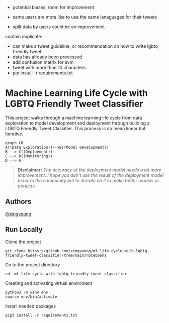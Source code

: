 - potential biases, room for improvement


- same users are more like to use the same lanaguages for their tweets
- split data by users could be an improvement


contain duplicate:


- can make a tweet guideline, or recommendation on how to write lgbtq friendly tweet
- data has already been processed
- add confusion matrix for svm
- tweet with more than 10 characters
- pip install -r requirements.txt

# Machine Learning Life Cycle with LGBTQ Friendly Tweet Classifier

This project walks through a machine learning life cycle from data exploration to model development and deployment through building a LGBTQ Friendly Tweet Classifier. This process is no mean linear but iterative.

```mermaid
graph LR
A((Data Exploration))-->B((Model Development))
B --> C((Deployment))
C --> D((Monitoring))
D --> A
```



>**Disclaimer:** *The accuracy of the deployment model needs a lot more improvement. I hope you don't use the result of the deployment model to harm the community but to iterrate on it to make better models or porjects.*

## Authors

[@xingvoong](https://github.com/xingvoong)

## Run Locally

Clone the project

    git clone https://github.com/xingvoong/ml-life-cycle-with-lqbtq-friendly-tweet-classifier/tree/main/notebooks

Go to the project directory

    cd  ml-life-cycle-with-lqbtq-friendly-tweet-classifier

Creating and activating virtual enviroment

```
python3 -m venv env
source env/bin/activate
```
Install needed packages

    pip3 install -r requirements.txt


